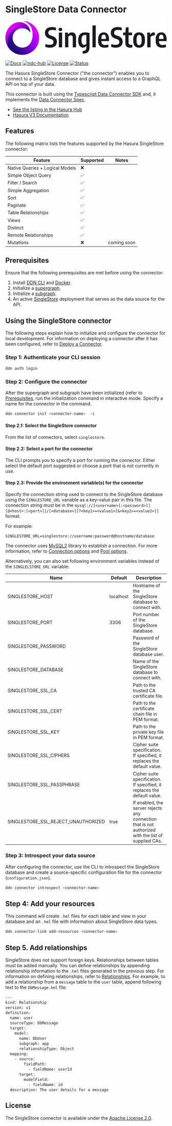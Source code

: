# SingleStore Data Connector

![Logo Image](docs/singlestore_logo_horizontal_color_on-white_rgb.png)

<!-- TODO: update when connector will be published -->
[![Docs](https://img.shields.io/badge/docs-v3.x-brightgreen.svg?style=flat)](https://hasura.io/docs/3.0/latest/connectors/singesltore/)
[![ndc-hub](https://img.shields.io/badge/ndc--hub-singlestore-blue.svg?style=flat)](https://hasura.io/connectors/singlestore)
[![License](https://img.shields.io/badge/license-Apache--2.0-purple.svg?style=flat)](LICENSE)
[![Status](https://img.shields.io/badge/status-alpha-yellow.svg?style=flat)](./readme.md)

The Hasura SingleStore Connector ("the connector") enables you to connect to a SingleStore database and gives instant access to a GraphQL API on top of your data.

This connector is built using the [Typescript Data Connector SDK](https://github.com/hasura/ndc-sdk-typescript) and, it implements the [Data Connector Spec](https://github.com/hasura/ndc-spec).

<!-- TODO: update when connector will be published -->
- [See the listing in the Hasura Hub](https://hasura.io/connectors/singlestore)
- [Hasura V3 Documentation](https://hasura.io/docs/3.0)

## Features

The following matrix lists the features supported by the Hasura SingleStore connector:

| Feature                         | Supported | Notes |
| ------------------------------- | --------- | ----- |
| Native Queries + Logical Models | ❌     |       |
| Simple Object Query             | ✅     |       |
| Filter / Search                 | ✅     |       |
| Simple Aggregation              | ✅     |       |
| Sort                            | ✅     |       |
| Paginate                        | ✅     |       |
| Table Relationships             | ✅     |       |
| Views                           | ✅     |       |
| Distinct                        | ✅     |       |
| Remote Relationships            | ✅     |       |
| Mutations                       | ❌     | coming soon       |

## Prerequisites

Ensure that the following prerequisites are met before using the connector:

1. Install [DDN CLI](https://hasura.io/docs/3.0/cli/installation) and [Docker](https://docs.docker.com/engine/install/).
2. Initialize a [supergraph](https://hasura.io/docs/3.0/getting-started/init-supergraph).
3. Initialize a [subgraph](https://hasura.io/docs/3.0/getting-started/init-subgraph).
4. An active [SingleStore](https://www.singlestore.com/) deployment that serves as the data source for the API.


## Using the SingleStore connector

The following steps explain how to initialize and configure the connector for local development. For information on deploying a connector after it has been configured, refer to [Deploy a Connector](https://hasura.io/docs/3.0/getting-started/deployment/deploy-a-connector).
<!-- TODO: test steps after the connector will be published to hub -->
### Step 1: Authenticate your CLI session

```bash
ddn auth login
```

### Step 2: Configure the connector

After the supergraph and subgraph have been initialized (refer to [Prerequisites](#Prerequisites), run the initialization command in interactive mode. Specify a name for the connector in the command.

```bash
ddn connector init <connector-name>  -i
```

#### Step 2.1: Select the SingleStore connector

From the list of connectors, select `singlestore`.

#### Step 2.2: Select a port for the connector
The CLI prompts you to specify a port for running the connector. Either select the default port suggested or choose a port that is not currently in use.

#### Step 2.3: Provide the environment variable(s) for the connector

Specify the connection string used to connect to the SingleStore database using the `SINGLESTORE_URL` variable as a key-value pair in this file. The connection string must be in the `mysql://[<username>[:<password>]][@<host>:[<port>]]/[<database>][?<key1>=<value1>[&<key2>=<value2>]]` format. 

For example:

```env
SINGLESTORE_URL=singlestore://username:password@hostname/database
```
The connector uses [MySQL2](https://sidorares.github.io/node-mysql2/docs) library to establish a connection.
For more information, refer to [Connection options](https://www.npmjs.com/package/mysql#connection-options) and [Pool options](https://www.npmjs.com/package/mysql#pool-options).

Alternatively, you can also set following environment variables instead of the `SINGLELSTORE_URL` variable:

| Name                                | Default     | Description |
|-------------------------------------|-------------|-------------|
| SINGLESTORE_HOST                    | localhost   | Hostname of the SingleStore database to connect with. |
| SINGLESTORE_PORT                    | 3306        | Port number of the SingleStore database. |
| SINGLESTORE_PASSWORD                |             | Password of the SingleStore database user. |
| SINGLESTORE_DATABASE                |             | Name of the SingleStore database to connect with. |
| SINGLESTORE_SSL_CA                  |             | Path to the trusted CA certificate file. |
| SINGLESTORE_SSL_CERT                |             | Path to the certificate chain file in PEM format. |
| SINGLESTORE_SSL_KEY                 |             | Path to the private key file in PEM format. |
| SINGLESTORE_SSL_CIPHERS             |             | Cipher suite specification. If specified, it replaces the default value. |
| SINGLESTORE_SSL_PASSPHRASE          |             | Cipher suite specification. If specified, it replaces the default value. |
| SINGLESTORE_SSL_REJECT_UNAUTHORIZED | true        | If enabled, the server rejects any connection that is not authorized with the list of supplied CAs. |

### Step 3: Introspect your data source

After configuring the connector, use the CLI to introspect the SingleStore database and create a source-specific configuration file for the connector (`configuration.json`).

```bash
ddn connector introspect <connector-name>
```

## Step 4: Add your resources

This command will create `.hml` files for each table and view in your database 
and an `.hml` file with information about SingleStore data types.

```bash
ddn connector-link add-resources <connector-name>
```

## Step 5. Add relationships

SingleStore does not support foreign keys. Relationships between tables must be added manually. You can define relationships by appending relationship information to the `.hml` files generated in the previous step.
For information on defining relationships, refer to [Relationships](https://hasura.io/docs/3.0/supergraph-modeling/relationships/).
For example, to add a relationship from a `message` table to the `user` table, append following text to the 
`DbMessage.hml` file:
```hml
---
kind: Relationship
version: v1
definition:
  name: user
  sourceType: DbMessage
  target:
    model:
      name: DbUser
      subgraph: app
      relationshipType: Object
  mapping:
    - source:
        fieldPath:
          - fieldName: userId
      target:
        modelField:
          - fieldName: id
  description: The user details for a message
```
## License

The SingleStore connector is available under the [Apache License 2.0](https://www.apache.org/licenses/LICENSE-2.0).
